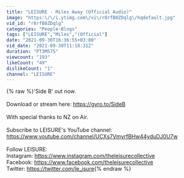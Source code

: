 ```yaml
---
title: "LEISURE - Miles Away (Official Audio)"
image: "https:\/\/i.ytimg.com\/vi\/r8rfB0ZDqlg\/hqdefault.jpg"
vid_id: "r8rfB0ZDqlg"
categories: "People-Blogs"
tags: ["LEISURE","Miles","(Official"]
date: "2021-09-30T16:36:55+03:00"
vid_date: "2021-09-30T11:18:31Z"
duration: "PT3M57S"
viewcount: "193"
likeCount: "49"
dislikeCount: "1"
channel: "LEISURE"
---
```

{% raw %}'Side B' out now. <br /><br />Download or stream here: <a rel="nofollow" target="blank" href="https://gyro.to/SideB">https://gyro.to/SideB</a><br /><br />With special thanks to NZ on Air.<br /><br />Subscribe to LEISURE's YouTube channel: <br /><a rel="nofollow" target="blank" href="https://www.youtube.com/channel/UCXs7VmyrfBHw44yduDJ0U7w">https://www.youtube.com/channel/UCXs7VmyrfBHw44yduDJ0U7w</a><br /><br />Follow LEISURE:<br />Instagram: <a rel="nofollow" target="blank" href="https://www.instagram.com/theleisurecollective">https://www.instagram.com/theleisurecollective</a><br />Facebook: <a rel="nofollow" target="blank" href="https://www.facebook.com/theleisurecollective">https://www.facebook.com/theleisurecollective</a><br />Twitter: <a rel="nofollow" target="blank" href="https://twitter.com/le_isure">https://twitter.com/le_isure</a>{% endraw %}

